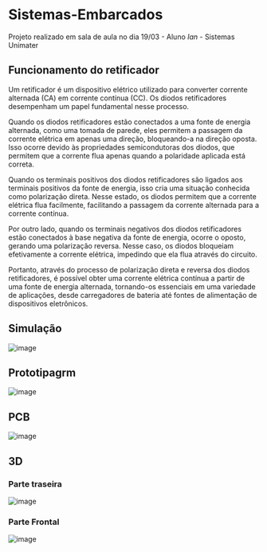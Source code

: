 # Sistemas-Embarcados
Projeto realizado em sala de aula no dia 19/03 - Aluno *Ian* - Sistemas Unimater

## Funcionamento do retificador

Um retificador é um dispositivo elétrico utilizado para converter corrente alternada (CA) em corrente contínua (CC). Os diodos retificadores desempenham um papel fundamental nesse processo.

Quando os diodos retificadores estão conectados a uma fonte de energia alternada, como uma tomada de parede, eles permitem a passagem da corrente elétrica em apenas uma direção, bloqueando-a na direção oposta. Isso ocorre devido às propriedades semicondutoras dos diodos, que permitem que a corrente flua apenas quando a polaridade aplicada está correta.

Quando os terminais positivos dos diodos retificadores são ligados aos terminais positivos da fonte de energia, isso cria uma situação conhecida como polarização direta. Nesse estado, os diodos permitem que a corrente elétrica flua facilmente, facilitando a passagem da corrente alternada para a corrente contínua.

Por outro lado, quando os terminais negativos dos diodos retificadores estão conectados à base negativa da fonte de energia, ocorre o oposto, gerando uma polarização reversa. Nesse caso, os diodos bloqueiam efetivamente a corrente elétrica, impedindo que ela flua através do circuito.

Portanto, através do processo de polarização direta e reversa dos diodos retificadores, é possível obter uma corrente elétrica contínua a partir de uma fonte de energia alternada, tornando-os essenciais em uma variedade de aplicações, desde carregadores de bateria até fontes de alimentação de dispositivos eletrônicos.

## Simulação

![image](https://github.com/IanSiqueira/Sistemas-Embarcados/assets/101524235/3da78695-3b2b-403d-a0bb-c8b72f70f4e3)

## Prototipagrm
![image](https://github.com/IanSiqueira/Sistemas-Embarcados/assets/101524235/c2e0fa32-6d43-4e57-945c-7b946bce510c)

## PCB
![image](https://github.com/IanSiqueira/Sistemas-Embarcados/assets/101524235/fa21a472-997c-4be4-9485-d627af31e46d)

## 3D
### Parte traseira

![image](https://github.com/IanSiqueira/Sistemas-Embarcados/assets/101524235/700555a6-b504-4c69-bb1d-668f34c08de1)

### Parte Frontal

![image](https://github.com/IanSiqueira/Sistemas-Embarcados/assets/101524235/7355bde2-9af2-49a3-96c3-ab323f9b72c1)





